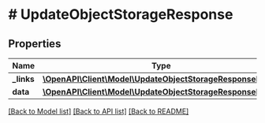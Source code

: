 # # UpdateObjectStorageResponse

## Properties

Name | Type | Description | Notes
------------ | ------------- | ------------- | -------------
**_links** | [**\OpenAPI\Client\Model\UpdateObjectStorageResponseLinks**](UpdateObjectStorageResponseLinks.md) |  |
**data** | [**\OpenAPI\Client\Model\UpdateObjectStorageResponseData[]**](UpdateObjectStorageResponseData.md) |  |

[[Back to Model list]](../../README.md#models) [[Back to API list]](../../README.md#endpoints) [[Back to README]](../../README.md)
